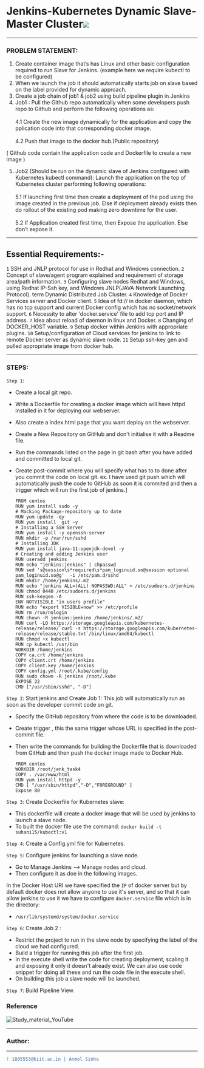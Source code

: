 
#  Jenkins-Kubernetes Dynamic Slave-Master Cluster<img src="https://i.ytimg.com/vi/1k34Yi0rpu8/maxresdefault.jpg"></img>
____________________________________________________________________________________________________________________
### PROBLEM STATEMENT:
1. Create container image that’s has Linux and other basic configuration required to run Slave for Jenkins. (example here we require kubectl to be configured)
2. When we launch the job it should automatically starts job on slave based on the label provided for dynamic approach.
3. Create a job chain of job1 & job2 using build pipeline plugin in Jenkins
4. Job1 : Pull the Github repo automatically when some developers push repo to Github and perform the following operations as:<br><br>
4.1 Create the new image dynamically for the application and copy the pplication code into that corresponding docker image.<br><br>
4.2 Push that image to the docker hub.(Public repository)

( Github code contain the application code and Dockerfile to create a new image )

5. Job2 (Should be run on the dynamic slave of Jenkins configured with Kubernetes kubectl command): Launch the application on the top of Kubernetes cluster performing following operations:<br><br>
5.1 If launching first time then create a deployment of the pod using the image created in the previous job. Else if deployment already exists then do rollout of the existing pod making zero downtime for the user.<br><br>
5.2  If Application created first time, then Expose the application. Else don’t expose it.
____________________________________________________________________________________________________________________
## Essential Requirements:-
`1` SSH and JNLP protocol for use in Redhat and Windows connection.
`2` Concept of slave/agent program explained and requirement of storage area/path information. 
`3` Configuring slave nodes Redhat and Windows, using Redhat IP-Ssh key, and Windows JNLP(JAVA Network Launching Protocol).
term Dynamic Distributed Job Cluster.
`4` Knowledge of Docker Services server and Docker client.
`5` Idea of fd:// in docker daemon, which has no tcp support and current Docker config which has no socket/network support.
`6` Necessity to alter 'docker.service' file to add tcp port and IP address.
`7` Idea about reload of daemon in linux and Docker.
`8` Changing of DOCKER_HOST variable.
`9` Setup docker within Jenkins with appropriate plugins.
`10` Setup/configuration of Cloud services for jenkins to link to remote Docker server as dynamic slave node.
`11` Setup ssh-key gen and pulled appropriate image from docker hub.
____________________________________________________________________________________________________________________
### STEPS:

`Step 1`:
- Create a local git repo.
- Write a Dockerfile for creating a docker image which will have httpd installed in it for deploying our webserver.
- Also create a index.html page that you want deploy on the webserver.
- Create a New Repository on GitHub and don't initialise it with a Readme file.
- Run the commands listed on the page in git bash after you have added and committed to local git.
- Create post-commit where you will specify what has to to done after you commit the code on local git. ex. I have used git push which will automatically push the code to GitHub as soon it is commited and then a trigger which will run the first job of jenkins.]

      FROM centos
      RUN yum install sudo -y
      # Macking Package-repository up to date
      RUN yum update -qy
      RUN yum install  git -y
      # Installing a SSH Server 
      RUN yum install -y openssh-server
      RUN mkdir -p /var/run/sshd
      # Installing JDK 
      RUN yum install java-11-openjdk-devel -y
      # Creating and adding Jenkins user
      RUN useradd jenkins 
      RUN echo "jenkins:jenkins" | chpasswd
      RUN sed 's@session\s*required\s*pam_loginuid.so@session optional pam_loginuid.so@g'  -i /etc/pam.d/sshd
      RUN mkdir /home/jenkins/.m2
      RUN echo "jenkins ALL=(ALL) NOPASSWD:ALL" > /etc/sudoers.d/jenkins
      RUN chmod 0440 /etc/sudoers.d/jenkins
      RUN ssh-keygen -A
      ENV NOTVISIBLE "in users profile"
      RUN echo "export VISIBLE=now" >> /etc/profile
      RUN rm /run/nologin
      RUN chown -R jenkins:jenkins /home/jenkins/.m2/
      RUN curl -LO https://storage.googleapis.com/kubernetes-release/release/`curl -s https://storage.googleapis.com/kubernetes-release/release/stable.txt`/bin/linux/amd64/kubectl
      RUN chmod +x kubectl
      RUN cp kubectl /usr/bin
      WORKDIR /home/jenkins
      COPY ca.crt /home/jenkins
      COPY client.crt /home/jenkins
      COPY client.key /home/jenkins
      COPY config.yml /root/.kube/config
      RUN sudo chown -R jenkins /root/.kube 
      EXPOSE 22  
      CMD ["/usr/sbin/sshd", "-D"]

`Step 2`: Start jenkins and Create Job 1:
This job will automatically run as soon as the developer commit code on git.
- Specify the GitHub repository from where the code is to be downloaded.
- Create trigger , this the same trigger whose URL is specified in the post-commit file.
- Then write the commands for building the Dockerfile that is downloaded from GitHub and then push the docker image made to Docker Hub.

      FROM centos
      WORKDIR /root/jenk_task4
      COPY . /var/www/html
      RUN yum install httpd -y
      CMD [ "/usr/sbin/httpd","-D","FOREGROUND" ]
      Expose 80

`Step 3`: Create Dockerfile for Kubernetes slave:
- This dockerfile will create a docker image that will be used by jenkins to launch a slave node.
- To built the docker file use the command:
`docker build -t suhani15/kubectl:v1`

`Step 4`: Create a Config.yml file for Kubernetes.

`Step 5`: Configure jenkins for launching a slave node.
- Go to Manage Jenkins --> Manage nodes and cloud.
- Then configure it as doe in the following images.

In the Docker Host URI we have specified the `IP` of docker server but by default docker does not allow anyone to use it's server, and so that it can allow jenkins to use it we have to configure `docker.service` file which is in the directory:

- `/usr/lib/systemd/system/docker.service`

`Step 6`: Create Job 2 :
- Restrict the project to run in the slave node by specifying the label of the cloud we had configured.
- Build a trigger for running this job after the first job.
- In the execute shell write the code for creating deployment, scaling it and exposing it only it doesn't already exist. We can also use code snippet for doing all these and run the code file in the execute shell.
- On building this job a slave node will be launched.

`Step 7`: Build Pipeline View.
### Reference
![Study_material_YouTube](https://www.youtube.com/watch?v=1k34Yi0rpu8)
____________________________________________________________________________________________________________________
### Author:
----------------------------------
```diff
! 1805553@kiit.ac.in | Anmol Sinha
```
